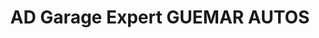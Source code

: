---
title: "AD Garage Expert GUEMAR AUTOS"
url: /bergheim/ad-garage-expert-guemar-autos/
shop: réparation de voitures
---